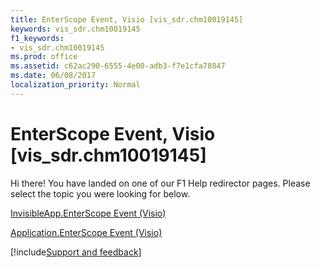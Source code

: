 ```yaml
---
title: EnterScope Event, Visio [vis_sdr.chm10019145]
keywords: vis_sdr.chm10019145
f1_keywords:
- vis_sdr.chm10019145
ms.prod: office
ms.assetid: c62ac290-6555-4e00-adb3-f7e1cfa78847
ms.date: 06/08/2017
localization_priority: Normal
---
```



# EnterScope Event, Visio [vis_sdr.chm10019145]

Hi there! You have landed on one of our F1 Help redirector pages. Please select the topic you were looking for below.

[InvisibleApp.EnterScope Event (Visio)](http://msdn.microsoft.com/library/51754dcb-fdad-ce88-eec7-d66a9c27813b%28Office.15%29.aspx)

[Application.EnterScope Event (Visio)](http://msdn.microsoft.com/library/f7935021-2458-cc8e-dd25-d8d2eb16fa6d%28Office.15%29.aspx)

[!include[Support and feedback](~/includes/feedback-boilerplate.md)]